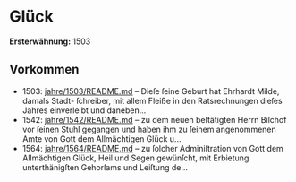 # Glück

**Ersterwähnung:** 1503

## Vorkommen
- 1503: [jahre/1503/README.md](../jahre/1503/README.md) – Dieſe ſeine Geburt hat Ehrhardt Milde, damals Stadt-
ſchreiber, mit allem Fleiße in den Ratsrechnungen dieſes
Jahres einverleibt und daneben...
- 1542: [jahre/1542/README.md](../jahre/1542/README.md) – zu dem neuen
beſtätigten Herrn Biſchof vor ſeinen Stuhl gegangen und
haben ihm zu ſeinem angenommenen Amte von Gott dem
Allmächtigen Glück u...
- 1564: [jahre/1564/README.md](../jahre/1564/README.md) – zu ſolcher
Adminiſtration von Gott dem Allmächtigen Glück, Heil und
Segen gewünſcht, mit Erbietung unterthänigſten Gehorſams
und Leiſtung de...
